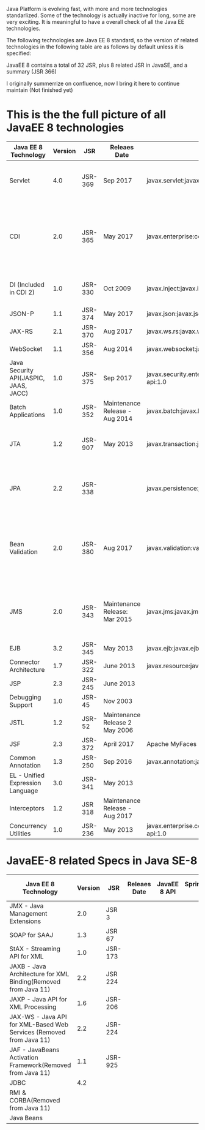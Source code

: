 
Java Platform is evolving fast, with more and more technologies standarlized.
Some of the technology is actually inactive for long, some are very exciting.
It is meaningful to have a overall check of all the Java EE technologies.

The following technologies are Java EE 8 standard, so the version of related technologies in the following table are as follows by default unless it is specified:

JavaEE 8 contains a total of 32 JSR, plus 8 related JSR in JavaSE, and a summary (JSR 366)

I originally summerrize on confluence, now I bring it here to continue maintain (Not finished yet)


# This is the the full picture of all JavaEE 8 technologies

| Java EE 8 Technology  | Version   |     JSR  | Releaes Date  | JavaEE 8 API  | Implementation |Spring5/SpringBoot 2.2  |
| --------------------- | --------- | -------- | ------------- | ---------- | -------------- | ------------- |
| Servlet               | 4.0                | JSR-369       | Sep 2017     | javax.servlet:javax.servlet-api:4.0.0  | Servlet Glassfish 5 Tomcat Jetty Wildfly |Spring can be configured with embedded Servlet Servers such as Tomcat or Jetty. | 
|CDI|2.0|JSR-365|May 2017|javax.enterprise:cdi-api:2.0 | Full Implement CDI 2: Weld 3(Seam)  - Used by JBOSS;Apache OpenWebBeans  - Used by TomEE | Spring/SpringBoot implements CDI in its own way.Spring doesn't implement Java EE CDI 2.0 and is confirmed that they will support CDI 2 in the near future.|
|DI (Included in CDI 2)|1.0|JSR-330|Oct 2009 | javax.inject:javax.inject:1|Implementation of DI: Spring Guice Dagger|Spring implements DI 1.0 (JSR-330) which is a subset of CDI 2.|
|JSON-P|1.1|JSR-374|May 2017|javax.json:javax.json-api:1.1|Implementation of JSON-P: Glassfish javax.json - Used by JBoss| |
|JAX-RS|2.1|JSR-370|Aug 2017|javax.ws.rs:javax.ws.rs-api:2.1| Full Implementation: Jersey(2.27) - Eclipse-RESTeasy - Used by JBOSS; Apache-CXF(3.2.0) - used by TomEE+| |
|WebSocket|1.1|JSR-356|Aug 2014|javax.websocket:javax.websocket-api:1.1|Tyrus - Used by Glassfish; Tomcat, Jetty;Undertow - Used by Wildfly| |
|Java Security API(JASPIC, JAAS, JACC)|1.0|JSR-375|Sep 2017|javax.security.enterprise:javax.security.enterprise-api:1.0|Soteria - Used by Glassfish(org.glassfish.soteria:javax.security.enterprise:1.0)| |
|Batch Applications|1.0|JSR-352|Maintenance Release - Aug 2014|javax.batch:javax.batch-api:1.0.1|JBatch; Spring Batch 3| Spring Batch 3 is a full implementation of JSR 352 |
|JTA|1.2|JSR-907|May 2013|javax.transaction:javax.transaction-api:1.2|Glassfish 5;Apache Geronimo Transaction - Used by TomEE;Narayana(Seam) - Used by Wildfly; Atomikos - A commercial JPA;Bitronix - Not active, but a popular standalone one.|Spring provides an abstraction on top of  Transaction Management, including JTA.|
|JPA|2.2|JSR-338||javax.persistence:javax.persistence-api:2.2|Full Implementation of JPA 2.2; EclipseLink 2.7 onwards; Hibernate 5.3 onwards;DataNucleus 5.1 onwards|Spring DATA JPA is an abstraction which builds on top of other JPA provider such as Hibernate JPA|
|Bean Validation|2.0|JSR-380|Aug 2017|javax.validation:validation-api:2.0.0.final|Hibernate Validator - Used by JBoss;Apache BVal - Used by TomEE |Spring integrates with Hibernate Validation.The thing to flag is that spring doesn't turn on validation by default, there is a need to use @Valid to turn it on|
|JMS|2.0|JSR-343|Maintenance Release: Mar 2015|javax.jms:javax.jms-api:2.0|Eclipse OpenMQ - Used in GlassFish<br> Apache ActiveMQ  - Used by TomEE+;Active MQ 5 - Classic - doesn't support JMS 2 <br> Active MQ Artemis support JMS 2 <br> RabbitMQ - Not a compliance to JMS <br> HornetQ - Full compliance of JMS2, has merged to Artemis <br> Amazon SQS - Support JMS 1.1|
|EJB|3.2|JSR-345|May 2013|javax.ejb:javax.ejb-api:3.2|Apache OpenEJB - Used by TomEE Glassfish 5.0|
|Connector Architecture|1.7|JSR-322|June 2013|javax.resource:javax.resource-api:1.7|GlassFish 5.0 Apache Geronimo Connector - Used by TomEE+|
|JSP|2.3|JSR-245|June 2013|||
|Debugging Support|1.0|JSR-45|Nov 2003|||
|JSTL|1.2|JSR-52|Maintenance Release 2 May 2006|||
|JSF|2.3|JSR-372|April 2017|Apache MyFaces - Used by TomEE+(Not sure TomEE)||
|Common Annotation|1.3|JSR-250|Sep 2016|javax.annotation:javax.annotation-api:1.3||
|EL - Unified Expression Language|3.0|JSR-341|May 2013|||
|Interceptors|1.2|JSR 318|Maintenance Release - Aug 2017|||
|Concurrency Utilities|1.0|JSR-236|May 2013|javax.enterprise.concurrent:javax.enterprise.concurrent-api:1.0|

# JavaEE-8 related Specs in Java SE-8

| Java EE 8 Technology   | Version |     JSR       | Releaes Date  | JavaEE 8 API  | Spring5/SpringBoot 2.2 | Implementation -  Reference Implementation |
| --------------------- | ----------------- | ------------- | ------------- | ------------- | --------------------- | ------------- |
|JMX - Java Management Extensions|2.0|JSR 3||||
|SOAP for SAAJ|1.3|JSR 67||||
|StAX - Streaming API for XML|1.0|JSR-173||||
|JAXB - Java Architecture for XML Binding(Removed from Java 11)|2.2|JSR 224||||
|JAXP - Java API for XML Processing|1.6|JSR-206||||
|JAX-WS - Java API for XML-Based Web Services (Removed from Java 11)|2.2|JSR-224||||
|JAF - JavaBeans Activation Framework(Removed from Java 11)|1.1|JSR-925||||
|JDBC|4.2|||||
|RMI & CORBA(Removed from Java 11)||||||
|Java Beans||||||
